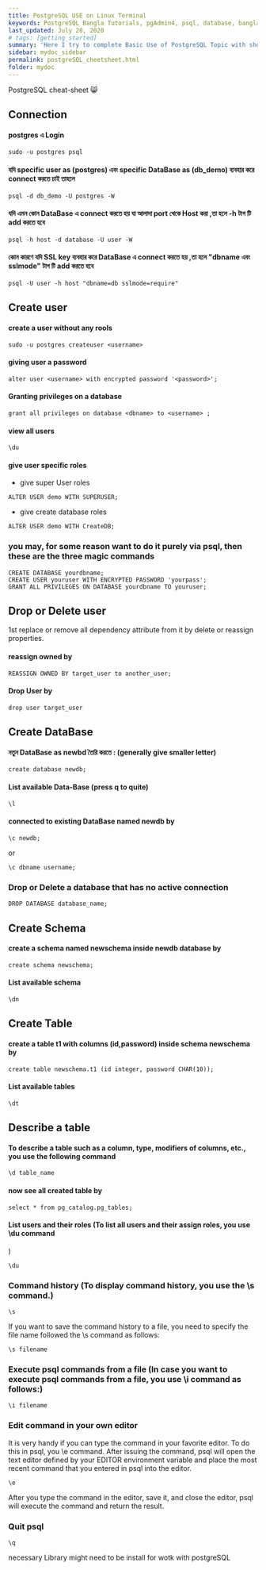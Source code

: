 ```yaml
---
title: PostgreSQL USE on Linux Terminal
keywords: PostgreSQL Bangla Tutorials, pgAdmin4, psql, database, bangla PostgreSQL, Bangla Python, Blog Bangla, Monad wizard
last_updated: July 20, 2020
# tags: [getting_started]
summary: 'Here I try to complete Basic Use of PostgreSQL Topic with short note. '
sidebar: mydoc_sidebar
permalink: postgreSQL_cheetsheet.html
folder: mydoc
---
```


PostgreSQL cheat-sheet 😸

## Connection

#### postgres এ Login

```
sudo -u postgres psql
```

#### যদি specific user as (postgres) এবং specific DataBase as (db_demo) ব্যবহার করে connect করতে চাই তাহলে

```
psql -d db_demo -U postgres -W
```

#### যদি এমন কোন DataBase এ connect করতে হয় যা আলাদা port থেকে Host করা ,তা হলে -h টাগ টি add করতে হবে

```
psql -h host -d database -U user -W

```

#### কোন কারণে যদি SSL key ব্যবহার করে DataBase এ connect করতে হয় ,তা হলে "dbname এবং sslmode" টাগ টি add করতে হবে

```
psql -U user -h host "dbname=db sslmode=require"

```

## Create user

#### create a user without any rools

```
sudo -u postgres createuser <username>
```

#### giving user a password

```
alter user <username> with encrypted password '<password>';
```

#### Granting privileges on a database

```
grant all privileges on database <dbname> to <username> ;
```

#### view all users

```
\du
```

#### give user specific roles

-   give super User roles

```
ALTER USER demo WITH SUPERUSER;
```

-   give create database roles

```
ALTER USER demo WITH CreateDB;
```

### you may, for some reason want to do it purely via psql, then these are the three magic commands

```
CREATE DATABASE yourdbname;
CREATE USER youruser WITH ENCRYPTED PASSWORD 'yourpass';
GRANT ALL PRIVILEGES ON DATABASE yourdbname TO youruser;

```

## Drop or Delete user

1st replace or remove all dependency attribute from it by delete or reassign properties.

#### reassign owned by

```
REASSIGN OWNED BY target_user to another_user;
```

#### Drop User by

```
drop user target_user
```

## Create DataBase

#### নতুন DataBase as newbd তৈরি করতে : (generally give smaller letter)

```
create database newdb;
```

#### List available Data-Base (press q to quite)

```
\l
```

#### connected to existing DataBase named newdb by

```
\c newdb;
```

or

```
\c dbname username;
```

### Drop or Delete a database that has no active connection

```
DROP DATABASE database_name;
```

## Create Schema

#### create a schema named newschema inside newdb database by

```
create schema newschema;
```

#### List available schema

```
\dn
```

## Create Table

#### create a table t1 with columns (id,password) inside schema newschema by

```
create table newschema.t1 (id integer, password CHAR(10));
```

#### List available tables

```
\dt

```

## Describe a table

#### To describe a table such as a column, type, modifiers of columns, etc., you use the following command

```
\d table_name

```

#### now see all created table by

```
select * from pg_catalog.pg_tables;
```

#### List users and their roles (To list all users and their assign roles, you use \du command

)

```
\du
```

### Command history (To display command history, you use the \s command.)

```
\s
```

If you want to save the command history to a file, you need to specify the file name followed the \s command as follows:

```
\s filename
```

### Execute psql commands from a file (In case you want to execute psql commands from a file, you use \i command as follows:)

```
\i filename
```

### Edit command in your own editor

It is very handy if you can type the command in your favorite editor. To do this in psql, you \e command. After issuing the command, psql will open the text editor defined by your EDITOR environment variable and place the most recent command that you entered in psql into the editor.

```
\e
```

After you type the command in the editor, save it, and close the editor, psql will execute the command and return the result.

### Quit psql

```
\q
```

necessary Library might need to be install for wotk with postgreSQL

```

```
